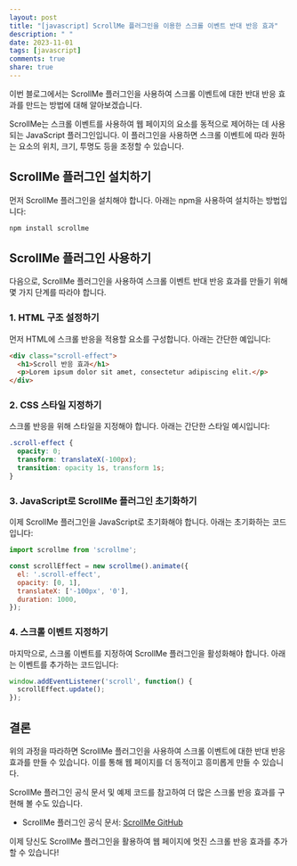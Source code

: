 ```yaml
---
layout: post
title: "[javascript] ScrollMe 플러그인을 이용한 스크롤 이벤트 반대 반응 효과"
description: " "
date: 2023-11-01
tags: [javascript]
comments: true
share: true
---
```


이번 블로그에서는 ScrollMe 플러그인을 사용하여 스크롤 이벤트에 대한 반대 반응 효과를 만드는 방법에 대해 알아보겠습니다.

ScrollMe는 스크롤 이벤트를 사용하여 웹 페이지의 요소를 동적으로 제어하는 데 사용되는 JavaScript 플러그인입니다. 이 플러그인을 사용하면 스크롤 이벤트에 따라 원하는 요소의 위치, 크기, 투명도 등을 조정할 수 있습니다.

## ScrollMe 플러그인 설치하기

먼저 ScrollMe 플러그인을 설치해야 합니다. 아래는 npm을 사용하여 설치하는 방법입니다:

```javascript
npm install scrollme
```

## ScrollMe 플러그인 사용하기

다음으로, ScrollMe 플러그인을 사용하여 스크롤 이벤트 반대 반응 효과를 만들기 위해 몇 가지 단계를 따라야 합니다.

### 1. HTML 구조 설정하기

먼저 HTML에 스크롤 반응을 적용할 요소를 구성합니다. 아래는 간단한 예입니다:

```html
<div class="scroll-effect">
  <h1>Scroll 반응 효과</h1>
  <p>Lorem ipsum dolor sit amet, consectetur adipiscing elit.</p>
</div>
```

### 2. CSS 스타일 지정하기

스크롤 반응을 위해 스타일을 지정해야 합니다. 아래는 간단한 스타일 예시입니다:

```css
.scroll-effect {
  opacity: 0;
  transform: translateX(-100px);
  transition: opacity 1s, transform 1s;
}
```

### 3. JavaScript로 ScrollMe 플러그인 초기화하기

이제 ScrollMe 플러그인을 JavaScript로 초기화해야 합니다. 아래는 초기화하는 코드입니다:

```javascript
import scrollme from 'scrollme';

const scrollEffect = new scrollme().animate({
  el: '.scroll-effect',
  opacity: [0, 1],
  translateX: ['-100px', '0'],
  duration: 1000,
});
```

### 4. 스크롤 이벤트 지정하기

마지막으로, 스크롤 이벤트를 지정하여 ScrollMe 플러그인을 활성화해야 합니다. 아래는 이벤트를 추가하는 코드입니다:

```javascript
window.addEventListener('scroll', function() {
  scrollEffect.update();
});
```

## 결론

위의 과정을 따라하면 ScrollMe 플러그인을 사용하여 스크롤 이벤트에 대한 반대 반응 효과를 만들 수 있습니다. 이를 통해 웹 페이지를 더 동적이고 흥미롭게 만들 수 있습니다.

ScrollMe 플러그인 공식 문서 및 예제 코드를 참고하여 더 많은 스크롤 반응 효과를 구현해 볼 수도 있습니다.

- ScrollMe 플러그인 공식 문서: [ScrollMe GitHub](https://github.com/nckprsn/scrollme)

이제 당신도 ScrollMe 플러그인을 활용하여 웹 페이지에 멋진 스크롤 반응 효과를 추가할 수 있습니다!
